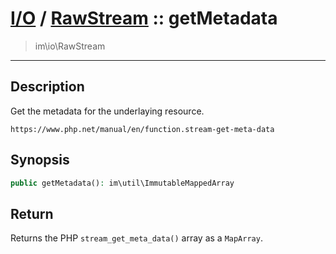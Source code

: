 # [I/O](io.md) / [RawStream](io-RawStream.md) :: getMetadata
 > im\io\RawStream
____

## Description
Get the metadata for the underlaying resource.

`https://www.php.net/manual/en/function.stream-get-meta-data`

## Synopsis
```php
public getMetadata(): im\util\ImmutableMappedArray
```

## Return
Returns the PHP `stream_get_meta_data()` array
as a `MapArray`.
